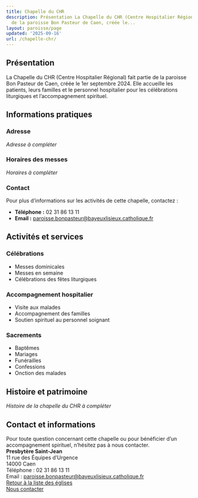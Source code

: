```yaml
---
title: Chapelle du CHR
description: Présentation La Chapelle du CHR (Centre Hospitalier Régional) fait partie
  de la paroisse Bon Pasteur de Caen, créée le...
layout: paroisse/page
updated: '2025-09-16'
url: /chapelle-chr/
---
```


## Présentation

La Chapelle du CHR (Centre Hospitalier Régional) fait partie de la paroisse Bon Pasteur de Caen, créée le 1er septembre 2024. Elle accueille les patients, leurs familles et le personnel hospitalier pour les célébrations liturgiques et l’accompagnement spirituel.

## Informations pratiques

### Adresse

_Adresse à compléter_

### Horaires des messes

_Horaires à compléter_

### Contact

Pour plus d’informations sur les activités de cette chapelle, contactez :

  * **Téléphone :** 02 31 86 13 11
  * **Email :** paroisse.bonpasteur@bayeuxlisieux.catholique.fr

## Activités et services

### Célébrations

  * Messes dominicales
  * Messes en semaine
  * Célébrations des fêtes liturgiques

### Accompagnement hospitalier

  * Visite aux malades
  * Accompagnement des familles
  * Soutien spirituel au personnel soignant

### Sacrements

  * Baptêmes
  * Mariages
  * Funérailles
  * Confessions
  * Onction des malades

## Histoire et patrimoine

_Histoire de la chapelle du CHR à compléter_

## Contact et informations

Pour toute question concernant cette chapelle ou pour bénéficier d’un accompagnement spirituel, n’hésitez pas à nous contacter.  
**Presbytère Saint-Jean**  
11 rue des Équipes d’Urgence  
14000 Caen  
Téléphone : 02 31 86 13 11  
Email : paroisse.bonpasteur@bayeuxlisieux.catholique.fr  
[Retour à la liste des églises](/Les-églises)  
[Nous contacter](/infos/contact)